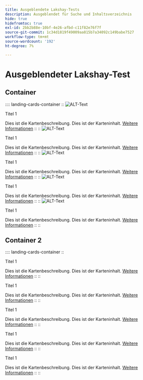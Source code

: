 ```yaml
---
title: Ausgeblendete Lakshay-Tests
description: Ausgeblendet für Suche und Inhaltsverzeichnis
hide: true
hidefromtoc: true
exl-id: 2bb2b88e-10bf-4e26-afbd-c11f82e76f7f
source-git-commit: 1c34d1819f49009aa815b7a34092c149babe7527
workflow-type: tm+mt
source-wordcount: '192'
ht-degree: 7%

---
```



# Ausgeblendeter Lakshay-Test

## Container

:::: landing-cards-container
::
![ALT-Text](https://experienceleague.adobe.com/de/docs/experience-manager-sites-optimizer/content/media_1173e9b57de6809d27fd2ccd8809bd5cee2437e3d.png?width=2000&amp;format=webply&amp;optimize=medium&amp;lang=en)

Titel 1

Dies ist die Kartenbeschreibung.
Dies ist der Karteninhalt.
[Weitere Informationen](https://experienceleague.adobe.com/de?lang=de)
::
::
![ALT-Text](https://experienceleague.adobe.com/de/docs/experience-manager-sites-optimizer/content/media_1173e9b57de6809d27fd2ccd8809bd5cee2437e3d.png?width=2000&amp;format=webply&amp;optimize=medium&amp;lang=en)

Titel 1

Dies ist die Kartenbeschreibung.
Dies ist der Karteninhalt.
[Weitere Informationen](https://experienceleague.adobe.com/de?lang=de)
::
::
![ALT-Text](https://experienceleague.adobe.com/de/docs/experience-manager-sites-optimizer/content/media_1173e9b57de6809d27fd2ccd8809bd5cee2437e3d.png?width=2000&amp;format=webply&amp;optimize=medium&amp;lang=en)

Titel 1

Dies ist die Kartenbeschreibung.
Dies ist der Karteninhalt.
[Weitere Informationen](https://experienceleague.adobe.com/de?lang=de)
::
::
![ALT-Text](https://experienceleague.adobe.com/de/docs/experience-manager-sites-optimizer/content/media_1173e9b57de6809d27fd2ccd8809bd5cee2437e3d.png?width=2000&amp;format=webply&amp;optimize=medium&amp;lang=en)

Titel 1

Dies ist die Kartenbeschreibung.
Dies ist der Karteninhalt.
[Weitere Informationen](https://experienceleague.adobe.com/de?lang=de)
::
::
![ALT-Text](https://experienceleague.adobe.com/de/docs/experience-manager-sites-optimizer/content/media_1173e9b57de6809d27fd2ccd8809bd5cee2437e3d.png?width=2000&amp;format=webply&amp;optimize=medium&amp;lang=en)

Titel 1

Dies ist die Kartenbeschreibung.
Dies ist der Karteninhalt.
[Weitere Informationen](https://experienceleague.adobe.com/de?lang=de)
::
::

## Container 2

:::: landing-cards-container
::

Titel 1

Dies ist die Kartenbeschreibung.
Dies ist der Karteninhalt.
[Weitere Informationen](https://experienceleague.adobe.com/de?lang=de)
::
::

Titel 1

Dies ist die Kartenbeschreibung.
Dies ist der Karteninhalt.
[Weitere Informationen](https://experienceleague.adobe.com/de?lang=de)
::
::

Titel 1

Dies ist die Kartenbeschreibung.
Dies ist der Karteninhalt.
[Weitere Informationen](https://experienceleague.adobe.com/de?lang=de)
::
::

Titel 1

Dies ist die Kartenbeschreibung.
Dies ist der Karteninhalt.
[Weitere Informationen](https://experienceleague.adobe.com/de?lang=de)
::
::

Titel 1

Dies ist die Kartenbeschreibung.
Dies ist der Karteninhalt.
[Weitere Informationen](https://experienceleague.adobe.com/de?lang=de)
::
::

